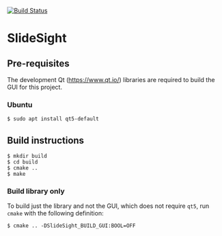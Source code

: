 [![Build Status](https://dev.azure.com/OxfordRSE/SlideSight/_apis/build/status/OxfordRSE.SlideSight?branchName=master)](https://dev.azure.com/OxfordRSE/SlideSight/_build/latest?definitionId=1&branchName=master)

# SlideSight

## Pre-requisites

The development Qt (https://www.qt.io/) libraries are required to build the GUI for this project.

### Ubuntu

```bash
$ sudo apt install qt5-default
```

## Build instructions

```
$ mkdir build
$ cd build
$ cmake ..
$ make
```

### Build library only

To build just the library and not the GUI, which does not require `qt5`, run `cmake` with the following definition:

```
$ cmake .. -DSlideSight_BUILD_GUI:BOOL=OFF
```
